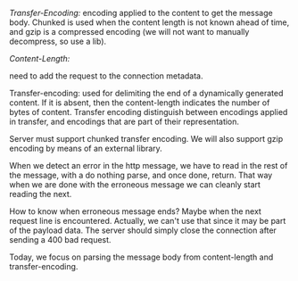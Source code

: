 *Transfer-Encoding:* encoding applied to the content to get the message body.
Chunked is used when the content length is not known ahead of time, and gzip is
a compressed encoding (we will not want to manually decompress, so use a lib).

*Content-Length:* 



need to add the request to the connection metadata.



Transfer-encoding: used for delimiting the end of a dynamically generated content.
If it is absent, then the content-length indicates the number of bytes of content.
Transfer encoding distinguish between encodings applied in transfer, and encodings that are
part of their representation.

Server must support chunked transfer encoding.
We will also support gzip encoding by means of an external library.

When we detect an error in the http message, we have to read in the rest of the message,
with a do nothing parse, and once done, return. That way when we are done with the
erroneous message we can cleanly start reading the next.

How to know when erroneous message ends? Maybe when the next request line is encountered.
Actually, we can't use that since it may be part of the payload data. The server should
simply close the connection after sending a 400 bad request.

Today, we focus on parsing the message body from content-length and transfer-encoding.